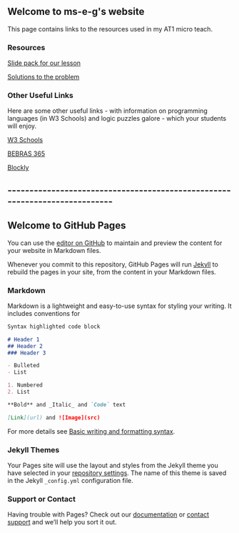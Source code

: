 ## Welcome to ms-e-g's website

This page contains links to the resources used in my AT1 micro teach.
### Resources

[Slide pack for our lesson](https://ms-e-g.github.io/)

[Solutions to the problem](https://ms-e-g.github.io/)


### Other Useful Links
Here are some other useful links - with information on programming languages (in W3 Schools) and logic puzzles galore - which your students will enjoy.

[W3 Schools](https://www.w3schools.com/)

[BEBRAS 365](https://digitalcareers.csiro.au/en/Bebras/Bebras-resources/Bebras_365)

[Blockly](https://blockly.games/)



## ---------------------------------------------------------------------------
## Welcome to GitHub Pages

You can use the [editor on GitHub](https://github.com/ms-e-g/ms-e-g.github.io/edit/main/index.md) to maintain and preview the content for your website in Markdown files.

Whenever you commit to this repository, GitHub Pages will run [Jekyll](https://jekyllrb.com/) to rebuild the pages in your site, from the content in your Markdown files.

### Markdown

Markdown is a lightweight and easy-to-use syntax for styling your writing. It includes conventions for

```markdown
Syntax highlighted code block

# Header 1
## Header 2
### Header 3

- Bulleted
- List

1. Numbered
2. List

**Bold** and _Italic_ and `Code` text

[Link](url) and ![Image](src)
```

For more details see [Basic writing and formatting syntax](https://docs.github.com/en/github/writing-on-github/getting-started-with-writing-and-formatting-on-github/basic-writing-and-formatting-syntax).

### Jekyll Themes

Your Pages site will use the layout and styles from the Jekyll theme you have selected in your [repository settings](https://github.com/ms-e-g/ms-e-g.github.io/settings/pages). The name of this theme is saved in the Jekyll `_config.yml` configuration file.

### Support or Contact

Having trouble with Pages? Check out our [documentation](https://docs.github.com/categories/github-pages-basics/) or [contact support](https://support.github.com/contact) and we’ll help you sort it out.
